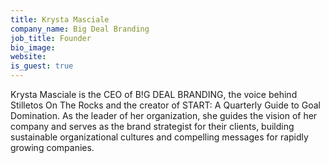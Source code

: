 ```yaml
---
title: Krysta Masciale
company_name: Big Deal Branding
job_title: Founder
bio_image: 
website: 
is_guest: true
---
```


Krysta Masciale is the CEO of B!G DEAL BRANDING, the voice behind Stilletos On The Rocks and the creator of START: A Quarterly Guide to Goal Domination. As the leader of her organization, she guides the vision of her company and serves as the brand strategist for their clients, building sustainable organizational cultures and compelling messages for rapidly growing companies.
